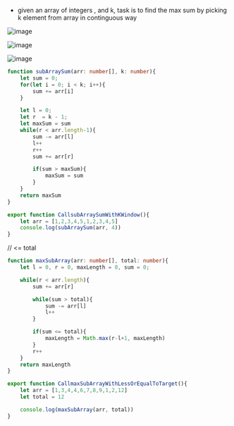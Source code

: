 - given an array of integers , and k, task is to find the max sum by picking k element from array in continguous way

![image](https://github.com/user-attachments/assets/f96fed30-d4b6-4ee1-bb31-3aea5eff7f23)

![image](https://github.com/user-attachments/assets/76b4402d-cd87-4d91-b218-a1f4e99f6f61)

![image](https://github.com/user-attachments/assets/a9b0f3ae-d81c-4d41-a501-2667f3750735)

```ts
function subArraySum(arr: number[], k: number){
    let sum = 0;
    for(let i = 0; i < k; i++){
        sum += arr[i]
    }

    let l = 0; 
    let r  = k - 1;
    let maxSum = sum
    while(r < arr.length-1){
        sum -= arr[l]
        l++
        r++
        sum += arr[r]

        if(sum > maxSum){
            maxSum = sum
        }
    }
    return maxSum
}

export function CallsubArraySumWithKWindow(){
    let arr = [1,2,3,4,5,1,2,3,4,5]
    console.log(subArraySum(arr, 4))
}
```
// <= total
```ts
function maxSubArray(arr: number[], total: number){
    let l = 0, r = 0, maxLength = 0, sum = 0;

    while(r < arr.length){
        sum += arr[r]

        while(sum > total){
            sum -= arr[l]
            l++
        }

        if(sum <= total){
            maxLength = Math.max(r-l+1, maxLength)
        }
        r++
    }
    return maxLength
}

export function CallmaxSubArrayWithLessOrEqualToTarget(){
    let arr = [1,3,4,4,6,7,8,9,1,2,12]
    let total = 12

    console.log(maxSubArray(arr, total))
}
```
